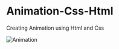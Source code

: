 # Animation-Css-Html
Creating Animation using Html and Css

![Animation](https://mtapptech.com/dersler/animation.gif)
